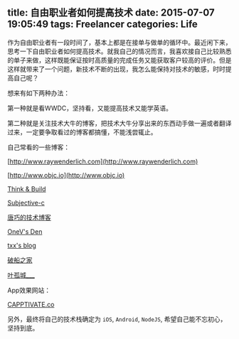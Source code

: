 title: 自由职业者如何提高技术
date: 2015-07-07 19:05:49
tags: Freelancer
categories: Life
---

作为自由职业者有一段时间了，基本上都是在接单与做单的循环中。最近闲下来，思考一下自由职业者如何提高技术。就我自己的情况而言，我喜欢接自己比较熟悉的单子来做，这样既能保证按时高质量的完成任务又能获取客户较高的评价。但是这样就带来了一个问题，新技术不断的出现，我怎么能保持对技术的敏感，时时提高自己呢？

想来有如下两种办法：

第一种就是看WWDC，坚持看，又能提高技术又能学英语。

第二种就是关注技术大牛的博客，把技术大牛分享出来的东西动手做一遍或者翻译过来，一定要争取看过的博客都搞懂，不能浅尝辄止。

自己常看的一些博客：


[http://www.raywenderlich.com](http://www.raywenderlich.com)

[http://www.objc.io](http://www.objc.io)

[Think & Build](http://www.thinkandbuild.it)

[Subjective-c](http://subjc.com)

[唐巧的技术博客](http://blog.devtang.com)

[OneV's Den](http://onevcat.com/?from=inf&wvr=5&loc=infblog)

[txx's blog](http://blog.txx.im/?from=inf&wvr=5&loc=infblog)

[破船之家](http://beyondvincent.com)

[叶孤城___](http://www.jianshu.com/users/b82d2721ba07/latest_articles)

App效果网站：

[CAPPTIVATE.co](http://capptivate.co)


另外，最终将自己的技术栈确定为 `iOS`, `Android`, `NodeJS`, 希望自己能不忘初心，坚持到底。

